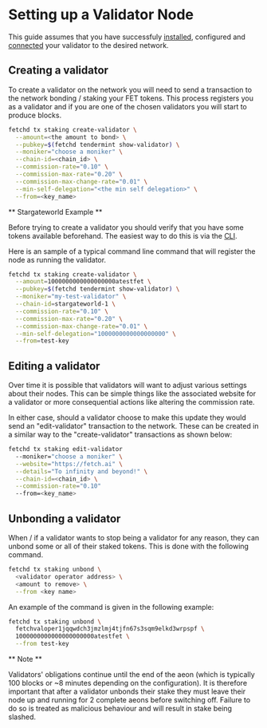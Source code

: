 # Setting up a Validator Node

This guide assumes that you have successfuly [installed](../../building/), configured and [connected](../../joining-a-testnet/) your validator to the desired network.

## Creating a validator

To create a validator on the network you will need to send a transaction to the network bonding / staking your FET tokens. This process registers you as a validator and if you are one of the chosen validators you will start to produce blocks.

```bash
fetchd tx staking create-validator \
  --amount=<the amount to bond> \
  --pubkey=$(fetchd tendermint show-validator) \
  --moniker="choose a moniker" \
  --chain-id=<chain_id> \
  --commission-rate="0.10" \
  --commission-max-rate="0.20" \
  --commission-max-change-rate="0.01" \
  --min-self-delegation="<the min self delegation>" \
  --from=<key_name>
```

** Stargateworld Example **

Before trying to create a validator you should verify that you have some tokens available beforehand. The easiest way to do this is via the [CLI](../../cli-tokens/).

Here is an sample of a typical command line command that will register the node as running the validator.

```bash
fetchd tx staking create-validator \
  --amount=1000000000000000000atestfet \
  --pubkey=$(fetchd tendermint show-validator) \
  --moniker="my-test-validator" \
  --chain-id=stargateworld-1 \
  --commission-rate="0.10" \
  --commission-max-rate="0.20" \
  --commission-max-change-rate="0.01" \
  --min-self-delegation="1000000000000000000" \
  --from=test-key
```

## Editing a validator

Over time it is possible that validators will want to adjust various settings about their nodes. This can be simple things like the associated website for a validator or more consequential actions like altering the commission rate.

In either case, should a validator choose to make this update they would send an "edit-validator" transaction to the network. These can be created in a similar way to the "create-validator" transactions as shown below:

```bash
fetchd tx staking edit-validator
  --moniker="choose a moniker" \
  --website="https://fetch.ai" \
  --details="To infinity and beyond!" \
  --chain-id=<chain_id> \
  --commission-rate="0.10"
  --from=<key_name>
```

## Unbonding a validator


When / if a validator wants to stop being a validator for any reason, they can unbond some or all of their staked tokens. This is done with the following command.

```bash
fetchd tx staking unbond \
  <validator operator address> \
  <amount to remove> \
  --from <key name>
```

An example of the command is given in the following example:

```bash
fetchd tx staking unbond \
  fetchvaloper1jqqwdch3jmzlmj4tjfn67s3sqm9elkd3wrpspf \
  1000000000000000000000atestfet \
  --from test-key
```

** Note **

Validators' obligations continue until the end of the aeon (which is typically 100 blocks or ~8 minutes depending on the configuration). It is therefore important that after a validator unbonds their stake they must leave their node up and running for 2 complete aeons before switching off. Failure to do so is treated as malicious behaviour and will result in stake being slashed.
